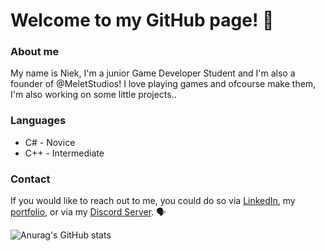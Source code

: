 # Welcome to my GitHub page! 👋

### About me
My name is Niek, I'm a junior Game Developer Student and I'm also a founder of @MeletStudios!
I love playing games and ofcourse make them, I'm also working on some little projects..

### Languages
+ C# - Novice
+ C++ - Intermediate

### Contact
If you would like to reach out to me, you could do so via [LinkedIn](https://www.linkedin.com/in/niek-melet-9a7255273/),
my [portfolio](https://niekmsoftware.github.io/portfolio/), or via my [Discord Server](https://discord.gg/rp9ajb3mj6). 🗣️

![Anurag's GitHub stats](https://github-readme-stats.vercel.app/api?username=NiekMSoftware&show_icons=true&theme=tokyonight)
